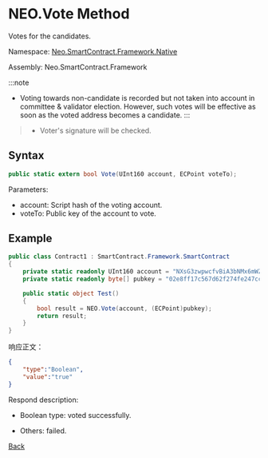 # NEO.Vote Method

Votes for the candidates.

Namespace: [Neo.SmartContract.Framework.Native](../../native.md)

Assembly: Neo.SmartContract.Framework

:::note
 - Voting towards non-candidate is recorded but not taken into account in committee & validator election. However, such votes will be effective as soon as the voted address becomes a candidate.
:::
> - Voter's signature will be checked. 

## Syntax

```cs
public static extern bool Vote(UInt160 account, ECPoint voteTo);
```

Parameters:

- account: Script hash of the voting account.
- voteTo: Public key of the account to vote.

## Example

```cs
public class Contract1 : SmartContract.Framework.SmartContract
{
    private static readonly UInt160 account = "NXsG3zwpwcfvBiA3bNMx6mWZGEro9ZqTqM".ToScriptHash();
    private static readonly byte[] pubkey = "02e8ff17c567d62f274fe247cc884a2a6cd3b8fd0d779a8c5856289a560accacb4".HexToBytes();

    public static object Test()
    {
        bool result = NEO.Vote(account, (ECPoint)pubkey);
        return result;
    }
}
```

响应正文：

```json
{
	"type":"Boolean",
	"value":"true"
}
```

Respond description:

- Boolean type: voted successfully.

- Others: failed.

[Back](../Neo.md)